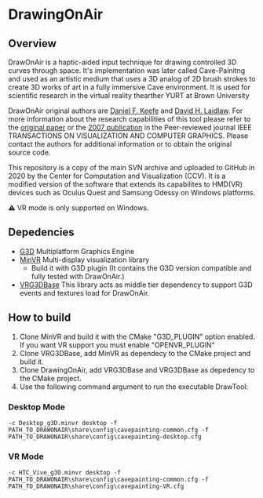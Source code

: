 # DrawingOnAir

## Overview

DrawOnAir is a haptic-aided input technique for drawing controlled 3D curves through space. It's implementation was later called Cave-Painitng and used as an artistic medium that uses a 3D analog of 2D brush strokes to create 3D works of art in a fully immersive Cave environment. It is used for scientific research in the virtual reality thearther YURT at Brown University

DrawOnAir original authors are [Daniel F. Keefe](https://cse.umn.edu/cs/dan-keefe) and [David H. Laidlaw](http://cs.brown.edu/~dhl/). For more information about the research capabilities of this tool please refer to the [original paper](http://cs.brown.edu/people/jlaviola/pubs/i3d01_cavepainting.pdf) or the [2007 publication](http://vis.cs.brown.edu/docs/pdf/Keefe-2007-DOA.pdf) in the Peer-reviewed journal IEEE TRANSACTIONS ON VISUALIZATION AND COMPUTER GRAPHICS. Please contact the authors for additional information or to obtain the original source code.

This repository is a copy of the main SVN archive and uploaded to GitHub in 2020 by the Center for Computation and Visualization (CCV). It is a modified version of the software that extends its capabilites to HMD(VR) devices such as Oculus Quest and Samsung Odessy on Windows platforms.

:warning: VR mode is only supported on Windows.

## Depedencies

- [G3D](https://casual-effects.com/g3d/www/index.html) Multiplatform Graphics Engine
- [MinVR](https://github.com/MinVR/MinVR) Multi-display visualization library
  - Build it with G3D plugin (It contains the G3D version compatible and fully tested with DrawOnAir.)
- [VRG3DBase](https://github.com/brown-ccv/VRG3DBase) This library acts as middle tier dependency to support G3D events and textures load for DrawOnAir.

## How to build

1. Clone MinVR and build it with the CMake "G3D_PLUGIN" option enabled. If you want VR support you must enable "OPENVR_PLUGIN"
2. Clone VRG3DBase, add MinVR as dependecy to the CMake project and build it.
3. Clone DrawingOnAir, add VRG3DBase and VRG3DBase as depedency to the CMake project.
4. Use the following command argument to run the executable DrawTool:

### Desktop Mode

`-c Desktop_g3D.minvr desktop -f PATH_TO_DRAWONAIR\share\config\cavepainting-common.cfg -f PATH_TO_DRAWONAIR\share\config\cavepainting-desktop.cfg`

### VR Mode

`-c HTC_Vive_g3D.minvr desktop -f PATH_TO_DRAWONAIR\share\config\cavepainting-common.cfg -f PATH_TO_DRAWONAIR\share\config\cavepainting-VR.cfg`

